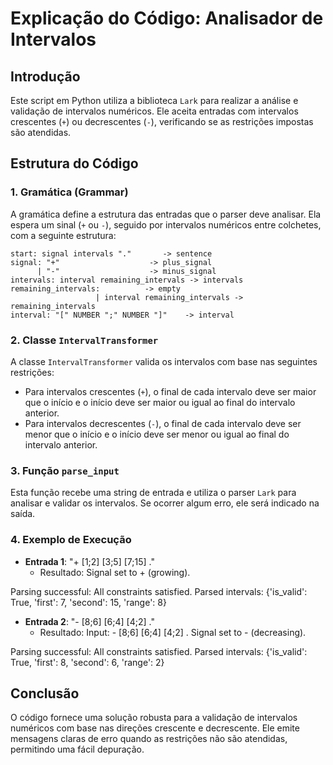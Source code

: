 
# Explicação do Código: Analisador de Intervalos

## Introdução

Este script em Python utiliza a biblioteca `Lark` para realizar a análise e validação de intervalos numéricos. Ele aceita entradas com intervalos crescentes (`+`) ou decrescentes (`-`), verificando se as restrições impostas são atendidas.

## Estrutura do Código

### 1. Gramática (Grammar)

A gramática define a estrutura das entradas que o parser deve analisar. Ela espera um sinal (`+` ou `-`), seguido por intervalos numéricos entre colchetes, com a seguinte estrutura:

```text
start: signal intervals "."       -> sentence
signal: "+"                    -> plus_signal
      | "-"                    -> minus_signal
intervals: interval remaining_intervals -> intervals
remaining_intervals:          -> empty
                   | interval remaining_intervals -> remaining_intervals
interval: "[" NUMBER ";" NUMBER "]"    -> interval
```

### 2. Classe `IntervalTransformer`

A classe `IntervalTransformer` valida os intervalos com base nas seguintes restrições:
- Para intervalos crescentes (`+`), o final de cada intervalo deve ser maior que o início e o início deve ser maior ou igual ao final do intervalo anterior.
- Para intervalos decrescentes (`-`), o final de cada intervalo deve ser menor que o início e o início deve ser menor ou igual ao final do intervalo anterior.

### 3. Função `parse_input`

Esta função recebe uma string de entrada e utiliza o parser `Lark` para analisar e validar os intervalos. Se ocorrer algum erro, ele será indicado na saída.

### 4. Exemplo de Execução

- **Entrada 1**: "+ [1;2] [3;5] [7;15] ."
  - Resultado: 
Signal set to + (growing).

Parsing successful: All constraints satisfied.
Parsed intervals: {'is_valid': True, 'first': 7, 'second': 15, 'range': 8}

- **Entrada 2**: "- [8;6] [6;4] [4;2] ."
  - Resultado: 
  Input: - [8;6] [6;4] [4;2] .
Signal set to - (decreasing).

Parsing successful: All constraints satisfied.
Parsed intervals: {'is_valid': True, 'first': 8, 'second': 6, 'range': 2}

## Conclusão

O código fornece uma solução robusta para a validação de intervalos numéricos com base nas direções crescente e decrescente. Ele emite mensagens claras de erro quando as restrições não são atendidas, permitindo uma fácil depuração.